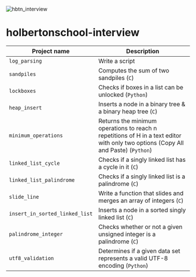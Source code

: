 ![hbtn_interview](https://zupimages.net/up/24/19/wl9s.png)
# holbertonschool-interview

| Project name | Description |
| ------------ | ----------- |
| `log_parsing` | Write a script | Write a script that reads stdin line by line and computes `metrics` (`Python`) |
| `sandpiles` | Computes the sum of two sandpiles (`C`) |
| `lockboxes` | Checks if boxes in a list can be unlocked (`Python`) |
| `heap_insert` | Inserts a node in a binary tree & a binary heap tree (`C`) |
| `minimum_operations` | Returns the minimum operations to reach n repetitions of H in a text editor with only two options (Copy All and Paste) (`Python`) |
| `linked_list_cycle` | Checks if a singly linked list has a cycle in it (`C`) |
| `linked_list_palindrome` | Checks if a singly linked list is a palindrome (`C`) |
| `slide_line` | Write a function that slides and merges an array of integers (`C`) |
| `insert_in_sorted_linked_list` | Inserts a node in a sorted singly linked list (`C`) |
| `palindrome_integer` | Checks whether or not a given unsigned integer is a palindrome (`C`) |
| `utf8_validation` | Determines if a given data set represents a valid UTF-8 encoding (`Python`) |